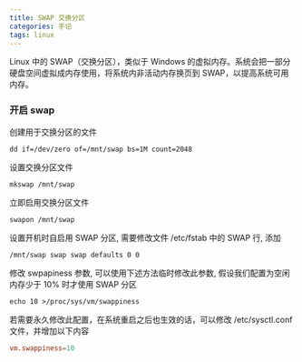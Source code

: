 ```yaml
---
title: SWAP 交换分区
categories: 手记
tags: linux
---
```


Linux 中的 SWAP（交换分区），类似于 Windows 的虚拟内存。系统会把一部分硬盘空间虚拟成内存使用，将系统内非活动内存换页到 SWAP，以提高系统可用内存。

<!-- more -->

### 开启 swap

创建用于交换分区的文件

```shell script
dd if=/dev/zero of=/mnt/swap bs=1M count=2048 
```

设置交换分区文件

```shell script
mkswap /mnt/swap
```

立即启用交换分区文件

```shell script
swapon /mnt/swap
```

设置开机时自启用 SWAP 分区, 需要修改文件 /etc/fstab 中的 SWAP 行, 添加

```
/mnt/swap swap swap defaults 0 0
```

修改 swpapiness 参数, 可以使用下述方法临时修改此参数, 假设我们配置为空闲内存少于 10% 时才使用 SWAP 分区

```shell script
echo 10 >/proc/sys/vm/swappiness
```

若需要永久修改此配置，在系统重启之后也生效的话，可以修改 /etc/sysctl.conf 文件，并增加以下内容

```conf
vm.swappiness=10
```



